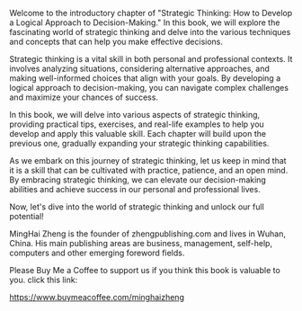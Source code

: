 
Welcome to the introductory chapter of "Strategic Thinking: How to Develop a Logical Approach to Decision-Making." In this book, we will explore the fascinating world of strategic thinking and delve into the various techniques and concepts that can help you make effective decisions.

Strategic thinking is a vital skill in both personal and professional contexts. It involves analyzing situations, considering alternative approaches, and making well-informed choices that align with your goals. By developing a logical approach to decision-making, you can navigate complex challenges and maximize your chances of success.

In this book, we will delve into various aspects of strategic thinking, providing practical tips, exercises, and real-life examples to help you develop and apply this valuable skill. Each chapter will build upon the previous one, gradually expanding your strategic thinking capabilities.

As we embark on this journey of strategic thinking, let us keep in mind that it is a skill that can be cultivated with practice, patience, and an open mind. By embracing strategic thinking, we can elevate our decision-making abilities and achieve success in our personal and professional lives.

Now, let's dive into the world of strategic thinking and unlock our full potential!

MingHai Zheng is the founder of zhengpublishing.com and lives in Wuhan, China. His main publishing areas are business, management, self-help, computers and other emerging foreword fields.

Please Buy Me a Coffee to support us if you think this book is valuable to you. click this link:

https://www.buymeacoffee.com/minghaizheng
